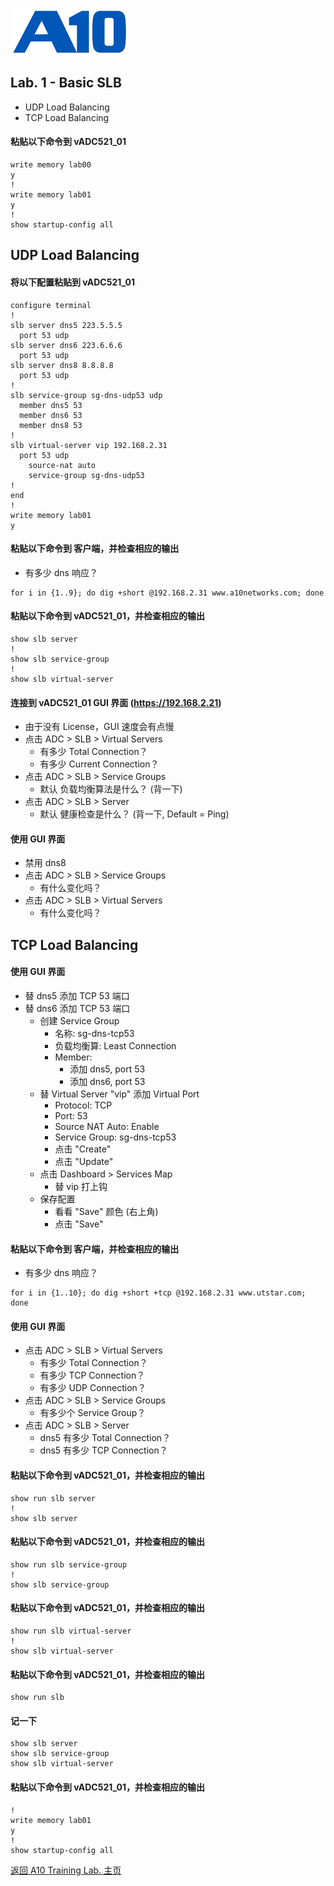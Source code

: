 ![](/Images/A10-NewLogos-Blue-NoReg-RGB-50.png)

## Lab. 1 - Basic SLB
 + UDP Load Balancing
 + TCP Load Balancing

#### 粘贴以下命令到 vADC521_01
```
write memory lab00
y
!
write memory lab01
y
!
show startup-config all

```

## UDP Load Balancing
#### 将以下配置粘贴到 vADC521_01
```
configure terminal
!
slb server dns5 223.5.5.5
  port 53 udp
slb server dns6 223.6.6.6
  port 53 udp
slb server dns8 8.8.8.8
  port 53 udp
!
slb service-group sg-dns-udp53 udp
  member dns5 53
  member dns6 53
  member dns8 53
!
slb virtual-server vip 192.168.2.31
  port 53 udp
    source-nat auto
    service-group sg-dns-udp53
!
end
!
write memory lab01
y

```

#### 粘贴以下命令到 客户端，并检查相应的输出
+ 有多少 dns 响应？
```
for i in {1..9}; do dig +short @192.168.2.31 www.a10networks.com; done

```

#### 粘贴以下命令到 vADC521_01，并检查相应的输出
```
show slb server
!
show slb service-group
!
show slb virtual-server

```

#### 连接到 vADC521_01 GUI 界面 (https://192.168.2.21)
+ 由于没有 License，GUI 速度会有点慢
+ 点击 ADC > SLB > Virtual Servers
  + 有多少 Total Connection？
  + 有多少 Current Connection？
+ 点击 ADC > SLB > Service Groups
  + 默认 负载均衡算法是什么？ (背一下)
+ 点击 ADC > SLB > Server
  + 默认 健康检查是什么？ (背一下, Default = Ping)
 
#### 使用 GUI 界面
+ 禁用 dns8
+ 点击 ADC > SLB > Service Groups
  + 有什么变化吗？
+ 点击 ADC > SLB > Virtual Servers
  + 有什么变化吗？

## TCP Load Balancing
#### 使用 GUI 界面
+ 替 dns5 添加 TCP 53 端口
+ 替 dns6 添加 TCP 53 端口
  + 创建 Service Group
    + 名称: sg-dns-tcp53
    + 负载均衡算: Least Connection
    + Member:
      + 添加 dns5, port 53
      + 添加 dns6, port 53
  + 替 Virtual Server "vip" 添加 Virtual Port
    + Protocol: TCP
    + Port: 53
    + Source NAT Auto: Enable
    + Service Group: sg-dns-tcp53
    + 点击 "Create"
    + 点击 "Update"
  + 点击 Dashboard > Services Map
    + 替 vip 打上钩 
  + 保存配置
    + 看看 "Save" 颜色 (右上角)  
    + 点击 "Save" 

#### 粘贴以下命令到 客户端，并检查相应的输出
+ 有多少 dns 响应？
```
for i in {1..10}; do dig +short +tcp @192.168.2.31 www.utstar.com; done

```

#### 使用 GUI 界面
+ 点击 ADC > SLB > Virtual Servers
  + 有多少 Total Connection？
  + 有多少 TCP Connection？
  + 有多少 UDP Connection？
+ 点击 ADC > SLB > Service Groups
  + 有多少个 Service Group？
+ 点击 ADC > SLB > Server
  + dns5 有多少 Total Connection？
  + dns5 有多少 TCP Connection？

#### 粘贴以下命令到 vADC521_01，并检查相应的输出
```
show run slb server
!
show slb server

```

#### 粘贴以下命令到 vADC521_01，并检查相应的输出
```
show run slb service-group
!
show slb service-group

```

#### 粘贴以下命令到 vADC521_01，并检查相应的输出
```
show run slb virtual-server
!
show slb virtual-server

```

#### 粘贴以下命令到 vADC521_01，并检查相应的输出
```
show run slb

```

#### 记一下
```
show slb server
show slb service-group
show slb virtual-server

```

#### 粘贴以下命令到 vADC521_01，并检查相应的输出
```
!
write memory lab01
y
!
show startup-config all

```

[返回 A10 Training Lab. 主页](https://github.com/borissiu/A10_Training_Lab)